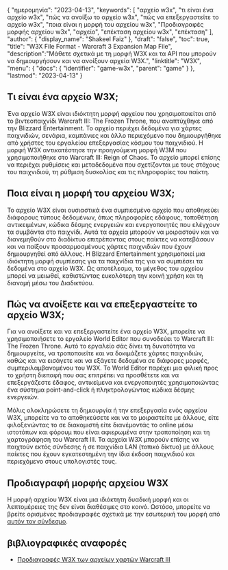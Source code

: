 {
"ημερομηνία": "2023-04-13",
  "keywords": [
"αρχείο w3x",
"τι είναι ένα αρχείο w3x",
"πώς να ανοίξω το αρχείο w3x",
"πώς να επεξεργαστείτε το αρχείο w3x",
"ποια είναι η μορφή του αρχείου w3x",
"Προδιαγραφές μορφής αρχείου w3x",
"αρχείο",
"επέκταση αρχείου w3x",
"επέκταση"
],
  "author": {
"display_name": "Shakeel Faiz"
},
"draft": "false",
"toc": true,
"title": "W3X File Format - Warcraft 3 Expansion Map File",
  "description":"Μάθετε σχετικά με τη μορφή W3X και τα API που μπορούν να δημιουργήσουν και να ανοίξουν αρχεία W3X.",
"linktitle": "W3X",
  "menu": {
    "docs": {
      "identifier": "game-w3x",
      "parent": "game"
}
},
"lastmod": "2023-04-13"
}

## Τι είναι ένα αρχείο W3X;

Ένα αρχείο W3X είναι ιδιόκτητη μορφή αρχείου που χρησιμοποιείται από το βιντεοπαιχνίδι Warcraft III: The Frozen Throne, που αναπτύχθηκε από την Blizzard Entertainment. Το αρχείο περιέχει δεδομένα για χάρτες παιχνιδιών, σενάρια, καμπάνιες και άλλο περιεχόμενο που δημιουργήθηκε από χρήστες του εργαλείου επεξεργασίας κόσμου του παιχνιδιού. Η μορφή W3X αντικατέστησε την προηγούμενη μορφή W3M που χρησιμοποιήθηκε στο Warcraft III: Reign of Chaos. Το αρχείο μπορεί επίσης να περιέχει ρυθμίσεις και μεταδεδομένα που σχετίζονται με τους στόχους του παιχνιδιού, τη ρύθμιση δυσκολίας και τις πληροφορίες του παίκτη.

## Ποια είναι η μορφή του αρχείου W3X;

Το αρχείο W3X είναι ουσιαστικά ένα συμπιεσμένο αρχείο που αποθηκεύει διάφορους τύπους δεδομένων, όπως πληροφορίες εδάφους, τοποθέτηση αντικειμένων, κώδικα δέσμης ενεργειών και ενεργοποιητές που ελέγχουν τα συμβάντα στο παιχνίδι. Αυτά τα αρχεία μπορούν να μοιραστούν και να διανεμηθούν στο διαδίκτυο επιτρέποντας στους παίκτες να κατεβάσουν και να παίξουν προσαρμοσμένους χάρτες παιχνιδιών που έχουν δημιουργηθεί από άλλους. Η Blizzard Entertainment χρησιμοποιεί μια ιδιόκτητη μορφή συμπίεσης για τα παιχνίδια της για να συμπιέσει τα δεδομένα στο αρχείο W3X. Ως αποτέλεσμα, το μέγεθος του αρχείου μπορεί να μειωθεί, καθιστώντας ευκολότερη την κοινή χρήση και τη διανομή μέσω του Διαδικτύου.

## Πώς να ανοίξετε και να επεξεργαστείτε το αρχείο W3X;

Για να ανοίξετε και να επεξεργαστείτε ένα αρχείο W3X, μπορείτε να χρησιμοποιήσετε το εργαλείο World Editor που συνοδεύει το Warcraft III: The Frozen Throne. Αυτό το εργαλείο σάς δίνει τη δυνατότητα να δημιουργείτε, να τροποποιείτε και να δοκιμάζετε χάρτες παιχνιδιών, καθώς και να εισάγετε και να εξάγετε δεδομένα σε διάφορες μορφές, συμπεριλαμβανομένου του W3X. Το World Editor παρέχει μια φιλική προς το χρήστη διεπαφή που σας επιτρέπει να προσθέτετε και να επεξεργάζεστε έδαφος, αντικείμενα και ενεργοποιητές χρησιμοποιώντας ένα σύστημα point-and-click ή πληκτρολογώντας κώδικα δέσμης ενεργειών.

Μόλις ολοκληρώσετε τη δημιουργία ή την επεξεργασία ενός αρχείου W3X, μπορείτε να το αποθηκεύσετε και να το μοιραστείτε με άλλους, είτε φιλοξενώντας το σε διακομιστή είτε διανέμοντάς το online μέσω ιστοτόπων και φόρουμ που είναι αφιερωμένα στην τροποποίηση και τη χαρτογράφηση του Warcraft III. Τα αρχεία W3X μπορούν επίσης να παιχτούν εκτός σύνδεσης ή σε παιχνίδια LAN (τοπικό δίκτυο) με άλλους παίκτες που έχουν εγκατεστημένη την ίδια έκδοση παιχνιδιού και περιεχόμενο στους υπολογιστές τους.

## Προδιαγραφή μορφής αρχείου W3X

Η μορφή αρχείου W3X είναι μια ιδιόκτητη δυαδική μορφή και οι λεπτομέρειες της δεν είναι διαθέσιμες στο κοινό. Ωστόσο, μπορείτε να βρείτε ορισμένες προδιαγραφές σχετικά με την εσωτερική του μορφή από [αυτόν τον σύνδεσμο](http://www.wc3-project.ag.vu/w3m-specs.html).


## βιβλιογραφικές αναφορές
* [Προδιαγραφές W3X των αρχείων χαρτών Warcraft III](http://www.wc3-project.ag.vu/w3m-specs.html)


